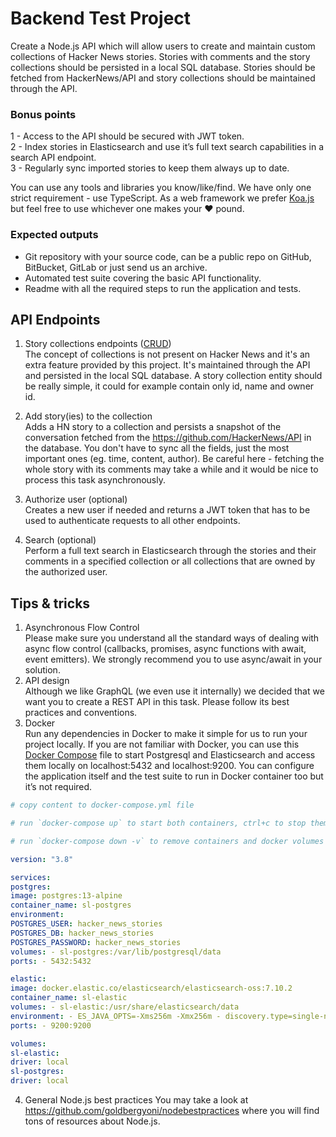 # Backend Test Project

Create a Node.js API which will allow users to create and maintain custom collections of Hacker News stories. Stories with comments and the story collections should be persisted in a local SQL database. Stories should be fetched from HackerNews/API and story collections should be maintained through the API.

### Bonus points

1 - Access to the API should be secured with JWT token.<br />
2 - Index stories in Elasticsearch and use it’s full text search capabilities in a search API endpoint.<br />
3 - Regularly sync imported stories to keep them always up to date.<br />

You can use any tools and libraries you know/like/find. We have only one strict requirement - use TypeScript. As a web framework we prefer [Koa.js](https://www.koajs.com) but feel free to use whichever one makes your ❤ pound.

### Expected outputs

- Git repository with your source code, can be a public repo on GitHub, BitBucket, GitLab or just send us an archive.
- Automated test suite covering the basic API functionality.
- Readme with all the required steps to run the application and tests.

## API Endpoints

1. Story collections endpoints ([CRUD](https://en.wikipedia.org/wiki/Create,_read,_update_and_delete))<br />
   The concept of collections is not present on Hacker News and it's an extra feature provided by this project. It's maintained through the API and persisted in the local SQL database. A story collection entity should be really simple, it could for example contain only id, name and owner id.

2. Add story(ies) to the collection<br />
   Adds a HN story to a collection and persists a snapshot of the conversation fetched from the https://github.com/HackerNews/API in the database. You don't have to sync all the fields, just the most important ones (eg. time, content, author). Be careful here - fetching the whole story with its comments may take a while and it would be nice to process this task asynchronously.
3. Authorize user (optional)<br />
   Creates a new user if needed and returns a JWT token that has to be used to authenticate requests to all other endpoints.
4. Search (optional)<br />
   Perform a full text search in Elasticsearch through the stories and their comments in a specified collection or all collections that are owned by the authorized user.

## Tips & tricks

1. Asynchronous Flow Control<br />
   Please make sure you understand all the standard ways of dealing with async flow control (callbacks, promises, async functions with await, event emitters). We strongly recommend you to use async/await in your solution.
2. API design<br />
   Although we like GraphQL (we even use it internally) we decided that we want you to create a REST API in this task. Please follow its best practices and conventions.
3. Docker<br />
   Run any dependencies in Docker to make it simple for us to run your project locally. If you are not familiar with Docker, you can use this [Docker Compose](https://docs.docker.com/compose/) file to start Postgresql and Elasticsearch and access them locally on localhost:5432 and localhost:9200. You can configure the application itself and the test suite to run in Docker container too but it’s not required.

```yml
# copy content to docker-compose.yml file

# run `docker-compose up` to start both containers, ctrl+c to stop them

# run `docker-compose down -v` to remove containers and docker volumes

version: "3.8"

services:
postgres:
image: postgres:13-alpine
container_name: sl-postgres
environment:
POSTGRES_USER: hacker_news_stories
POSTGRES_DB: hacker_news_stories
POSTGRES_PASSWORD: hacker_news_stories
volumes: - sl-postgres:/var/lib/postgresql/data
ports: - 5432:5432

elastic:
image: docker.elastic.co/elasticsearch/elasticsearch-oss:7.10.2
container_name: sl-elastic
volumes: - sl-elastic:/usr/share/elasticsearch/data
environment: - ES_JAVA_OPTS=-Xms256m -Xmx256m - discovery.type=single-node
ports: - 9200:9200

volumes:
sl-elastic:
driver: local
sl-postgres:
driver: local
```

4. General Node.js best practices
   You may take a look at https://github.com/goldbergyoni/nodebestpractices where you will find tons of resources about Node.js.
